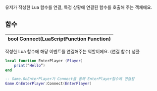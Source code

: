 유저가 작성한 Lua 함수를 연결, 특정 상황에 연결된 함수를 호출해 주는 객체에요. 
## **함수**



| **bool Connect(LuaScriptFunction Function)** |
| :--- |
작성한 Lua 함수에 해당 이벤트를 연결해주는 역할이에요. (연결 함수) 
샘플 

```lua
local function EnterPlayer (Player)
	print(“Hello”)
end

-- Game.OnEnterPlayer가 Connect를 통해 EnterPlayer함수에 연결됨
Game.OnEnterPlayer:Connect(EnterPlayer)	 
```
